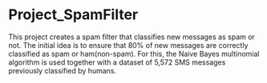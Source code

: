 # Project_SpamFilter

This project creates a spam filter that classifies new messages as spam or not. The initial idea is to ensure that 80% of new messages are correctly classified as spam or ham(non-spam). For this, the Naive Bayes multinomial algorithm is used together with a dataset of 5,572 SMS messages previously classified by humans.

